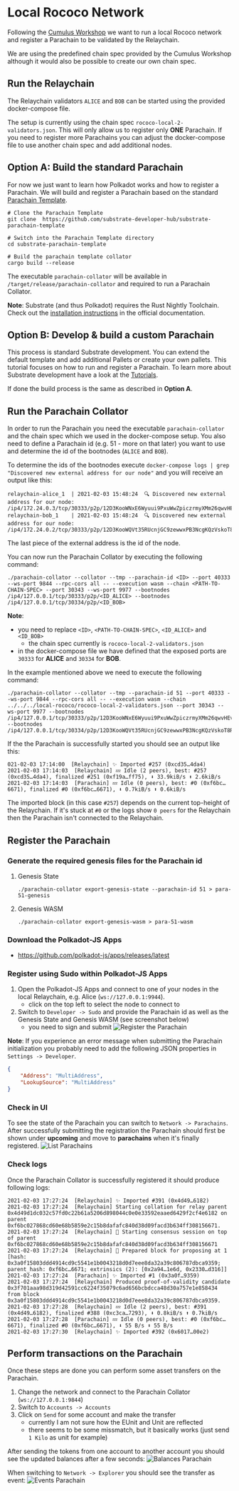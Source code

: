# Local Rococo Network
Following the [Cumulus Workshop](https://substrate.dev/cumulus-workshop) we want to run a local Rococo network and register a Parachain to be validated by the Relaychain.

We are using the predefined chain spec provided by the Cumulus Workshop although it would also be possible to create our own chain spec.

## Run the Relaychain
The Relaychain validators `ALICE` and `BOB` can be started using the provided docker-compose file.

The setup is currently using the chain spec `rococo-local-2-validators.json`. This will only allow us to register only **ONE** Parachain. If you need to register more Parachains you can adjust the docker-compose file to use another chain spec and add additional nodes.

## Option A: Build the standard Parachain
For now we just want to learn how Polkadot works and how to register a Parachain. We will build and register a Parachain based on the standard [Parachain Template](https://github.com/substrate-developer-hub/substrate-parachain-template).

```shell
# Clone the Parachain Template
git clone  https://github.com/substrate-developer-hub/substrate-parachain-template

# Switch into the Parachain Template directory
cd substrate-parachain-template

# Build the parachain template collator
cargo build --release
```

The executable `parachain-collator` will be available in `/target/release/parachain-collator` and required to run a Parachain Collator.

**Note**: Substrate (and thus Polkadot) requires the Rust Nightly Toolchain. Check out the [installation instructions](https://substrate.dev/docs/en/knowledgebase/getting-started/#manual-installation) in the official documentation.

## Option B: Develop & build a custom Parachain
This process is standard Substrate development. You can extend the default template and add additional Pallets or create your own pallets. This tutorial focuses on how to run and register a Parachain. To learn more about Substrate development have a look at the [Tutorials](https://substrate.dev/en/tutorials).

If done the build process is the same as described in **Option A**.

## Run the Parachain Collator
In order to run the Parachain you need the executable `parachain-collator` and the chain spec which we used in the docker-compose setup. You also need to define a Parachain id (e.g. 51 - more on that later) you want to use and determine the id of the bootnodes (`ALICE` and `BOB`).

To determine the ids of the bootnodes execute `docker-compose logs | grep "Discovered new external address for our node"` and you will receive an output like this:
```log
relaychain-alice_1  | 2021-02-03 15:48:24  🔍 Discovered new external address for our node: /ip4/172.24.0.3/tcp/30333/p2p/12D3KooWNxE6Wyuui9PxuWwZpiczrmyXMm26qwvHEvt8GaKsCj2J    
relaychain-bob_1    | 2021-02-03 15:48:24  🔍 Discovered new external address for our node: /ip4/172.24.0.2/tcp/30333/p2p/12D3KooWQVt35RUcnjGC9zewwxPB3NcgKQzVskoT8RVT2Z9hJfqr     
```

The last piece of the external address is the id of the node.

You can now run the Parachain Collator by executing the following command:
```shell
./parachain-collator --collator --tmp --parachain-id <ID> --port 40333 --ws-port 9844 --rpc-cors all -- --execution wasm --chain <PATH-TO-CHAIN-SPEC> --port 30343 --ws-port 9977 --bootnodes /ip4/127.0.0.1/tcp/30333/p2p/<ID_ALICE> --bootnodes /ip4/127.0.0.1/tcp/30334/p2p/<ID_BOB>
```

**Note**:
- you need to replace `<ID>`, `<PATH-TO-CHAIN-SPEC>`, `<ID_ALICE>` and `<ID_BOB>`
    - the chain spec currently is `rococo-local-2-validators.json`
- in the docker-compose file we have defined that the exposed ports are `30333` for **ALICE** and `30334` for **BOB**.

In the example mentioned above we need to execute the following command:
```
./parachain-collator --collator --tmp --parachain-id 51 --port 40333 --ws-port 9844 --rpc-cors all -- --execution wasm --chain ../../../local-rococo/rococo-local-2-validators.json --port 30343 --ws-port 9977 --bootnodes /ip4/127.0.0.1/tcp/30333/p2p/12D3KooWNxE6Wyuui9PxuWwZpiczrmyXMm26qwvHEvt8GaKsCj2J --bootnodes /ip4/127.0.0.1/tcp/30334/p2p/12D3KooWQVt35RUcnjGC9zewwxPB3NcgKQzVskoT8RVT2Z9hJfqr
```

If the the Parachain is successfully started you should see an output like this:
```log
021-02-03 17:14:00  [Relaychain] ✨ Imported #257 (0xcd35…4da4)    
2021-02-03 17:14:03  [Relaychain] 💤 Idle (2 peers), best: #257 (0xcd35…4da4), finalized #251 (0xf19a…ff75), ⬇ 33.9kiB/s ⬆ 2.6kiB/s    
2021-02-03 17:14:03  [Parachain] 💤 Idle (0 peers), best: #0 (0xf6bc…6671), finalized #0 (0xf6bc…6671), ⬇ 0.7kiB/s ⬆ 0.6kiB/s    
```
The imported block (in this case `#257`) depends on the current top-height of the Relaychain. If it's stuck at `#0` or the logs show `0 peers` for the Relaychain then the Parachain isn't connected to the Relaychain.

## Register the Parachain
### Generate the required genesis files for the Parachain id
1. Genesis State
    ```shell
    ./parachain-collator export-genesis-state --parachain-id 51 > para-51-genesis
    ```
1. Genesis WASM
    ```shell
    ./parachain-collator export-genesis-wasm > para-51-wasm
    ```

### Download the Polkadot-JS Apps
- https://github.com/polkadot-js/apps/releases/latest

### Register using Sudo within Polkadot-JS Apps

1. Open the Polkadot-JS Apps and connect to one of your nodes in the local Relaychain, e.g. Alice (`ws://127.0.0.1:9944`).
    - click on the top left to select the node to connect to
1. Switch to `Developer -> Sudo` and provide the Parachain id as well as the Genesis State and Genesis WASM (see screenshot below)
    - you need to sign and submit
![Register the Parachain](images/01_register_parachain.png)

**Note**: If you experience an error message when submitting the Parachain initialization you probably need to add the following JSON properties in `Settings -> Developer`.

```json
{
    "Address": "MultiAddress",
    "LookupSource": "MultiAddress"
}
```
### Check in UI
To see the state of the Parachain you can switch to `Network -> Parachains`. After successfully submitting the registration the Parachain should first be shown under **upcoming** and move to **parachains** when it's finally registered.
![List Parachains](images/02_list_parachains.png)

### Check logs
Once the Parachain Collator is successfully registered it should produce following logs:
```log
2021-02-03 17:27:24  [Relaychain] ✨ Imported #391 (0x4d49…6182)    
2021-02-03 17:27:24  [Relaychain] Starting collation for relay parent 0x4d49d1dc032c57fd0c22b61a5206d898044c0e0e33592eaaed6429f2cf4e6182 on parent 0xf6bc027868cd60e68b5859e2c15b8dafafc840d38d09facd3b634ff308156671.    
2021-02-03 17:27:24  [Relaychain] 🙌 Starting consensus session on top of parent 0xf6bc027868cd60e68b5859e2c15b8dafafc840d38d09facd3b634ff308156671    
2021-02-03 17:27:24  [Relaychain] 🎁 Prepared block for proposing at 1 [hash: 0x3a0f15803ddd4914cd9c5541e1b0043218d0d7eee8da32a39c806787dbca9359; parent_hash: 0xf6bc…6671; extrinsics (2): [0x2a94…1e6d, 0x2330…d316]]    
2021-02-03 17:27:24  [Parachain] ✨ Imported #1 (0x3a0f…9359)    
2021-02-03 17:27:24  [Relaychain] Produced proof-of-validity candidate 0x3f701aaa98d319d42591cc6224f35079c6ad656bcbdcca48d30a757e1e858434 from block 0x3a0f15803ddd4914cd9c5541e1b0043218d0d7eee8da32a39c806787dbca9359.    
2021-02-03 17:27:28  [Relaychain] 💤 Idle (2 peers), best: #391 (0x4d49…6182), finalized #388 (0xc3ca…7293), ⬇ 0.8kiB/s ⬆ 0.7kiB/s    
2021-02-03 17:27:28  [Parachain] 💤 Idle (0 peers), best: #0 (0xf6bc…6671), finalized #0 (0xf6bc…6671), ⬇ 55 B/s ⬆ 55 B/s    
2021-02-03 17:27:30  [Relaychain] ✨ Imported #392 (0x6017…00e2)    
```

## Perform transactions on the Parachain
Once these steps are done you can perform some asset transfers on the Parachain.

1. Change the network and connect to the Parachain Collator (`ws://127.0.0.1:9844`)
1. Switch to `Accounts -> Accounts`
1. Click on `Send` for some account and make the transfer
    - currently I am not sure how the EUnit and Unit are reflected
    - there seems to be some missmatch, but it basically works (just send `1 Kilo` as unit for example)

After sending the tokens from one account to another account you should see the updated balances after a few seconds:
![Balances Parachain](images/03_balances_parachain.png)

When switching to `Network -> Explorer` you should see the transfer as event:
![Events Parachain](images/04_events_parachain.png)